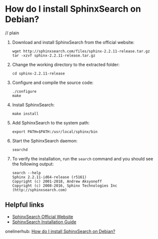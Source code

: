 # How do I install SphinxSearch on Debian?
// plain

1. Download and install SphinxSearch from the official website:
    ```
    wget http://sphinxsearch.com/files/sphinx-2.2.11-release.tar.gz
    tar -xzvf sphinx-2.2.11-release.tar.gz
    ```
2. Change the working directory to the extracted folder:
    ```
    cd sphinx-2.2.11-release
    ```
3. Configure and compile the source code:
    ```
    ./configure
    make
    ```
4. Install SphinxSearch:
    ```
    make install
    ```
5. Add SphinxSearch to the system path:
    ```
    export PATH=$PATH:/usr/local/sphinx/bin
    ```
6. Start the SphinxSearch daemon:
    ```
    searchd
    ```
7. To verify the installation, run the `search` command and you should see the following output:
    ```
    search --help
    Sphinx 2.2.11-id64-release (r5161)
    Copyright (c) 2001-2018, Andrew Aksyonoff
    Copyright (c) 2008-2016, Sphinx Technologies Inc (http://sphinxsearch.com)
    ```

## Helpful links
- [SphinxSearch Official Website](http://sphinxsearch.com)
- [SphinxSearch Installation Guide](http://sphinxsearch.com/docs/2.2.11/installation.html)

onelinerhub: [How do I install SphinxSearch on Debian?](https://onelinerhub.com/sphinxsearch/how-do-i-install-sphinxsearch-on-debian)
